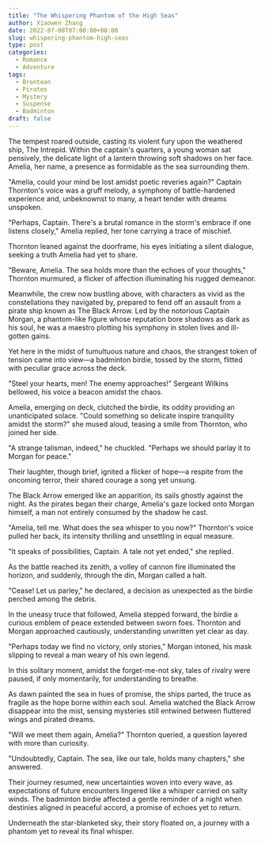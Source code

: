 ```yaml
---
title: "The Whispering Phantom of the High Seas"
author: Xiaowen Zhang
date: 2022-07-08T07:00:00+08:00
slug: whispering-phantom-high-seas
type: post
categories:
  - Romance
  - Adventure
tags:
  - Brontean
  - Pirates
  - Mystery
  - Suspense
  - Badminton
draft: false
---
```


The tempest roared outside, casting its violent fury upon the weathered ship, The Intrepid. Within the captain's quarters, a young woman sat pensively, the delicate light of a lantern throwing soft shadows on her face. Amelia, her name, a presence as formidable as the sea surrounding them.

"Amelia, could your mind be lost amidst poetic reveries again?" Captain Thornton's voice was a gruff melody, a symphony of battle-hardened experience and, unbeknownst to many, a heart tender with dreams unspoken.

"Perhaps, Captain. There's a brutal romance in the storm's embrace if one listens closely," Amelia replied, her tone carrying a trace of mischief.

Thornton leaned against the doorframe, his eyes initiating a silent dialogue, seeking a truth Amelia had yet to share.

"Beware, Amelia. The sea holds more than the echoes of your thoughts," Thornton murmured, a flicker of affection illuminating his rugged demeanor.

Meanwhile, the crew now bustling above, with characters as vivid as the constellations they navigated by, prepared to fend off an assault from a pirate ship known as The Black Arrow. Led by the notorious Captain Morgan, a phantom-like figure whose reputation bore shadows as dark as his soul, he was a maestro plotting his symphony in stolen lives and ill-gotten gains.

Yet here in the midst of tumultuous nature and chaos, the strangest token of tension came into view—a badminton birdie, tossed by the storm, flitted with peculiar grace across the deck.

"Steel your hearts, men! The enemy approaches!" Sergeant Wilkins bellowed, his voice a beacon amidst the chaos.

Amelia, emerging on deck, clutched the birdie, its oddity providing an unanticipated solace. "Could something so delicate inspire tranquility amidst the storm?" she mused aloud, teasing a smile from Thornton, who joined her side.

"A strange talisman, indeed," he chuckled. "Perhaps we should parlay it to Morgan for peace."

Their laughter, though brief, ignited a flicker of hope—a respite from the oncoming terror, their shared courage a song yet unsung.

The Black Arrow emerged like an apparition, its sails ghostly against the night. As the pirates began their charge, Amelia's gaze locked onto Morgan himself, a man not entirely consumed by the shadow he cast.

"Amelia, tell me. What does the sea whisper to you now?" Thornton's voice pulled her back, its intensity thrilling and unsettling in equal measure.

"It speaks of possibilities, Captain. A tale not yet ended," she replied.

As the battle reached its zenith, a volley of cannon fire illuminated the horizon, and suddenly, through the din, Morgan called a halt.

"Cease! Let us parley," he declared, a decision as unexpected as the birdie perched among the debris.

In the uneasy truce that followed, Amelia stepped forward, the birdie a curious emblem of peace extended between sworn foes. Thornton and Morgan approached cautiously, understanding unwritten yet clear as day.

"Perhaps today we find no victory, only stories," Morgan intoned, his mask slipping to reveal a man weary of his own legend.

In this solitary moment, amidst the forget-me-not sky, tales of rivalry were paused, if only momentarily, for understanding to breathe.

As dawn painted the sea in hues of promise, the ships parted, the truce as fragile as the hope borne within each soul. Amelia watched the Black Arrow disappear into the mist, sensing mysteries still entwined between fluttered wings and pirated dreams.

"Will we meet them again, Amelia?" Thornton queried, a question layered with more than curiosity.

"Undoubtedly, Captain. The sea, like our tale, holds many chapters," she answered.

Their journey resumed, new uncertainties woven into every wave, as expectations of future encounters lingered like a whisper carried on salty winds. The badminton birdie affected a gentle reminder of a night when destinies aligned in peaceful accord, a promise of echoes yet to return.

Underneath the star-blanketed sky, their story floated on, a journey with a phantom yet to reveal its final whisper.